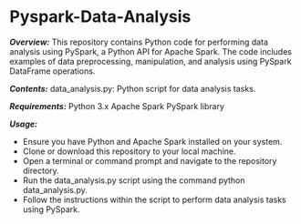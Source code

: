 # Pyspark-Data-Analysis

**_Overview:_**
This repository contains Python code for performing data analysis using PySpark, a Python API for Apache Spark. The code includes examples of data preprocessing, manipulation, and analysis using PySpark DataFrame operations.

**_Contents:_**
data_analysis.py: Python script for data analysis tasks.

**_Requirements:_**
Python 3.x
Apache Spark
PySpark library

**_Usage:_**
- Ensure you have Python and Apache Spark installed on your system.
- Clone or download this repository to your local machine.
- Open a terminal or command prompt and navigate to the repository directory.
- Run the data_analysis.py script using the command python data_analysis.py.
- Follow the instructions within the script to perform data analysis tasks using PySpark.
